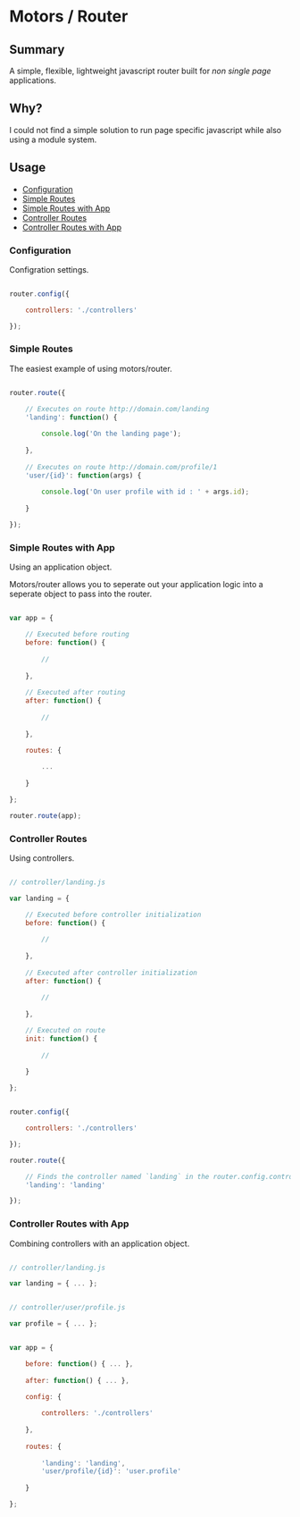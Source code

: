 # Motors / Router

## Summary

A simple, flexible, lightweight javascript router built for *non single page* applications.

## Why?

I could not find a simple solution to run page specific javascript while also using a module system.

## Usage

* [Configuration](#configuration)
* [Simple Routes](#simple-routes)
* [Simple Routes with App](#application-routes-with-app)
* [Controller Routes](#controller-routes)
* [Controller Routes with App](#controller-routes-with-app)

### Configuration

Configration settings.

```js

router.config({

    controllers: './controllers'

});

```

### Simple Routes

The easiest example of using motors/router.

```js

router.route({

    // Executes on route http://domain.com/landing
    'landing': function() {
        
        console.log('On the landing page');
        
    },
    
    // Executes on route http://domain.com/profile/1
    'user/{id}': function(args) {
    
        console.log('On user profile with id : ' + args.id);
    
    }

});

```

### Simple Routes with App 

Using an application object.

Motors/router allows you to seperate out your application logic into a seperate object to pass into the router.

```js

var app = {

    // Executed before routing
    before: function() {
    
        //
    
    },
    
    // Executed after routing
    after: function() {
    
        //
    
    },

    routes: {
        
        ...
        
    }

};

router.route(app);

```

### Controller Routes

Using controllers.

```js

// controller/landing.js

var landing = {

    // Executed before controller initialization
    before: function() {
    
        //
    
    },
    
    // Executed after controller initialization
    after: function() {
    
        //
    
    },

    // Executed on route
    init: function() {
    
        //
    
    }

};

```

```js

router.config({

    controllers: './controllers'

});

router.route({

    // Finds the controller named `landing` in the router.config.controllers directory
    'landing': 'landing'

});

```

### Controller Routes with App

Combining controllers with an application object.

```js

// controller/landing.js

var landing = { ... };

```

```js

// controller/user/profile.js

var profile = { ... };

```

```js

var app = {

    before: function() { ... },
    
    after: function() { ... },

    config: {
    
        controllers: './controllers'
        
    },
    
    routes: {
    
        'landing': 'landing',
        'user/profile/{id}': 'user.profile'
    
    }

};

```
